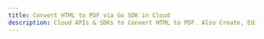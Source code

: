 ---title: Convert HTML to PDF via Go SDK in Clouddescription: Cloud APIs & SDKs to Convert HTML to PDF. Also Create, Edit & Render Microsoft Word & OpenOffice documents in the Cloud.---